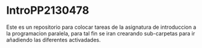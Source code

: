 # IntroPP2130478
Este es un repositorio para colocar tareas de la asignatura de introduccion a la programacion paralela, para tal fin se iran crearando sub-carpetas para ir añadiendo las diferentes activadades.
